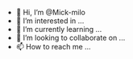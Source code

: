 - 👋 Hi, I’m @Mick-milo
- 👀 I’m interested in ...
- 🌱 I’m currently learning ...
- 💞️ I’m looking to collaborate on ...
- 📫 How to reach me ...

<!---
Mick-milo/Mick-milo is a ✨ special ✨ repository because its `README.md` (this file) appears on your GitHub profile.
You can click the Preview link to take a look at your changes.
--->
